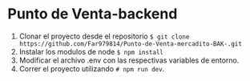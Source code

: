 # Punto de Venta-backend

1. Clonar el proyecto desde el repositorio `$ git clone https://github.com/Far979814/Punto-de-Venta-mercadito-BAK-.git `
2. Instalar los modulos de node `$ npm install`
3. Modificar el archivo .env con las respectivas variables de entorno.
4. Correr el proyecto utilizando `# npm run dev`.
